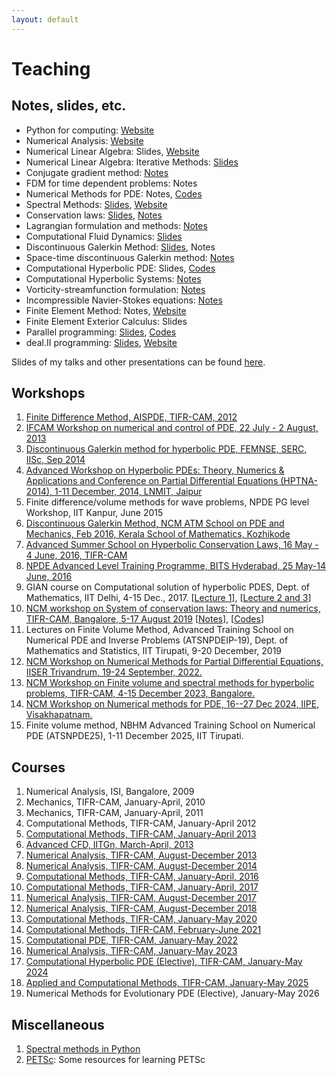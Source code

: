 ```yaml
---
layout: default
---
```


# Teaching

## Notes, slides, etc.

* Python for computing: [Website](https://cpraveen.github.io/python)
* Numerical Analysis: [Website](https://cpraveen.github.io/numa)
* Numerical Linear Algebra: Slides, [Website](https://cpraveen.github.io/nla)
* Numerical Linear Algebra: Iterative Methods: [Slides](https://bitbucket.org/cpraveen/www/downloads/nla_demmel.pdf)
* Conjugate gradient method: [Notes](https://bitbucket.org/cpraveen/www/downloads/cg.pdf)
* FDM for time dependent problems: Notes
* Numerical Methods for PDE: Notes, [Codes](https://github.com/cpraveen/numpde)
* Spectral Methods: [Slides](https://bitbucket.org/cpraveen/www/downloads/spectral.pdf), [Website](https://cpraveen.github.io/chebpy)
* Conservation laws: [Slides](https://bitbucket.org/cpraveen/www/downloads/conlaw_slides.pdf), [Notes](https://bitbucket.org/cpraveen/www/downloads/conlaw.pdf)
* Lagrangian formulation and methods: [Notes](https://bitbucket.org/cpraveen/www/downloads/lagrangian.pdf)
* Computational Fluid Dynamics: [Slides](https://bitbucket.org/cpraveen/www/downloads/acfd.pdf)
* Discontinuous Galerkin Method: [Slides](https://bitbucket.org/cpraveen/www/downloads/dg.pdf), Notes
* Space-time discontinuous Galerkin method: [Notes](https://bitbucket.org/cpraveen/www/downloads/stdg.pdf)
* Computational Hyperbolic PDE: Slides, [Codes](https://github.com/cpraveen/chpde)
* Computational Hyperbolic Systems: [Notes](https://bitbucket.org/cpraveen/www/downloads/hypsys.pdf)
* Vorticity-streamfunction formulation: [Notes](https://bitbucket.org/cpraveen/www/downloads/vte2d.pdf)
* Incompressible Navier-Stokes equations: [Notes](https://bitbucket.org/cpraveen/www/downloads/ins2d.pdf)
* Finite Element Method: Notes, [Website](https://github.com/cpraveen/fem)
* Finite Element Exterior Calculus: Slides
* Parallel programming: [Slides](https://bitbucket.org/cpraveen/www/downloads/parallel.pdf), [Codes](https://github.com/cpraveen/parallel)
* deal.II programming: [Slides](https://bitbucket.org/cpraveen/www/downloads/dealii.pdf), [Website](https://github.com/cpraveen/fem)

Slides of my talks and other presentations can be found [here](talks.html).

## Workshops

<ol>

<li><a href="https://sites.google.com/a/tifrbng.res.in/praveen/teaching/aispde2012">Finite Difference Method, AISPDE, TIFR-CAM, 2012</a></li>

<li><a href="teaching/control2013.html">IFCAM Workshop on numerical and control of PDE, 22 July - 2 August, 2013</a></li>

<li><a href="teaching/femnse2014.html">Discontinuous Galerkin method for hyperbolic PDE, FEMNSE, SERC, IISc, Sep 2014</a></li>

<li>
<a href="http://www.lnmiit.ac.in/DisplayDeptPage.aspx?page=om">Advanced Workshop on Hyperbolic PDEs: Theory, Numerics &amp; Applications and Conference on Partial Differential Equations (HPTNA-2014), 1-11 December, 2014, LNMIT, Jaipur</a>
</li>

<li>
Finite difference/volume methods for wave problems, NPDE PG level Workshop, IIT Kanpur, June 2015
</li>

<li>
<a href="teaching/ncmatmw2016.html">Discontinuous Galerkin Method, NCM ATM School on PDE and Mechanics, Feb 2016, Kerala School of Mathematics, Kozhikode</a>
</li>

<li>
<a href="http://conlaw.tifrbng.res.in/">Advanced Summer School on Hyperbolic Conservation Laws, 16 May - 4 June, 2016, TIFR-CAM</a>
</li>

<li>
<a href="http://www.npde-tca.math.iitb.ac.in/html/advanced.html">NPDE Advanced Level Training Programme, BITS Hyderabad, 25 May-14 June, 2016</a><br>
</li>

<li>
GIAN course on Computational solution of hyperbolic PDES, Dept. of Mathematics, IIT Delhi, 4-15 Dec., 2017. [<a href="http://math.tifrbng.res.in/~praveen/slides/gian2017_RTDG.pdf">Lecture 1</a>], [<a href="http://math.tifrbng.res.in/~praveen/slides/gian2017_estable.pdf">Lecture 2 and 3</a>]
</li>

<li>
<a href="https://www.atmschools.org/school/2019/NCMW/scltn">NCM workshop on System of conservation laws: Theory and numerics, TIFR-CAM, Bangalore, 5-17 August 2019</a> [<a href="http://math.tifrbng.res.in/~praveen/pub/ncm2019.pdf">Notes</a>], [<a href="http://math.tifrbng.res.in/~praveen/pub/ncm2019.tgz">Codes</a>]
</li>

<li>
Lectures on Finite Volume Method, Advanced Training School on Numerical PDE and Inverse Problems (ATSNPDEIP-19), Dept. of Mathematics and Statistics, IIT Tirupati, 9-20 December, 2019
</li>

<li>
<a href="teaching/ncm2022.html">
NCM Workshop on Numerical Methods for Partial Differential Equations, IISER Trivandrum, 19-24 September, 2022.</a>
</li>

<li>
<a href="teaching/ncm2023.html">
NCM Workshop on Finite volume and spectral methods for hyperbolic problems, TIFR-CAM, 4-15 December 2023, Bangalore.</a>
</li>

<li>
<a href="teaching/ncm2024">NCM Workshop on Numerical methods for PDE, 16--27 Dec 2024, IIPE, Visakhapatnam.</a>
</li>

<li>
Finite volume method, NBHM Advanced Training School on Numerical PDE (ATSNPDE25), 1-11 December 2025, IIT Tirupati.
</li>

</ol>

## Courses

<ol>

<li>Numerical Analysis, ISI, Bangalore, 2009</li>

<li>Mechanics, TIFR-CAM, January-April, 2010</li>

<li>Mechanics, TIFR-CAM, January-April, 2011</li>

<li>Computational Methods, TIFR-CAM, January-April 2012</li>

<li><a href="teaching/cm2013.html">Computational Methods, TIFR-CAM, January-April 2013</a></li>

<li><a href="teaching/acfd2013.html">Advanced CFD, IITGn, March-April, 2013</a></li>

<li><a href="teaching/na2013.html">Numerical Analysis, TIFR-CAM, August-December 2013</a></li>

<li><a href="teaching/na2014.html">Numerical Analysis, TIFR-CAM, August-December 2014</a></li>

<li><a href="teaching/cm2016.html">Computational Methods, TIFR-CAM, January-April, 2016</a></li>

<li><a href="teaching/cm2017.html">Computational Methods, TIFR-CAM, January-April, 2017</a></li>

<li><a href="teaching/na2017.html">Numerical Analysis, TIFR-CAM, August-December 2017</a></li>

<li><a href="teaching/na2018.html">Numerical Analysis, TIFR-CAM, August-December 2018</a></li>

<li><a href="teaching/cm2020.html">Computational Methods, TIFR-CAM, January-May 2020</a></li>

<li><a href="teaching/cm2021.html">Computational Methods, TIFR-CAM, February-June 2021</a></li>

<li><a href="teaching/cm2022.html">Computational PDE, TIFR-CAM, January-May 2022</a></li>

<li><a href="teaching/na2023.html">Numerical Analysis, TIFR-CAM, January-May 2023</a></li>

<li><a href="teaching/chpde2024.html">Computational Hyperbolic PDE (Elective), TIFR-CAM, January-May 2024</a></li>

<li><a href="teaching/acm2025.html">Applied and Computational Methods, TIFR-CAM, January-May 2025</a></li>

<li>
Numerical Methods for Evolutionary PDE (Elective), January-May 2026
</li>

</ol>

## Miscellaneous

<ol>

<li>
<a href="teaching/chebpy.html">Spectral methods in Python</a>
</li>

<li>
<a href="teaching/petsc.html">PETSc</a>: Some resources for learning PETSc
</li>

</ol>

